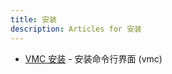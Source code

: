 ```yaml
---
title: 安装
description: Articles for 安装
---
```


* [VMC 安装](/tools/vmc/installing-vmc.html) - 安装命令行界面 (vmc)
